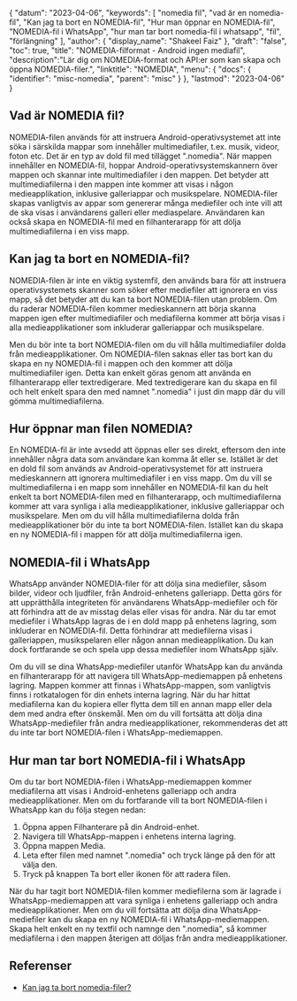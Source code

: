 {
"datum": "2023-04-06",
  "keywords": [
"nomedia fil",
"vad är en nomedia-fil",
"Kan jag ta bort en NOMEDIA-fil",
"Hur man öppnar en NOMEDIA-fil",
"NOMEDIA-fil i WhatsApp",
"hur man tar bort nomedia-fil i whatsapp",
"fil",
"förlängning"
],
  "author": {
"display_name": "Shakeel Faiz"
},
"draft": "false",
"toc": true,
"title": "NOMEDIA-filformat - Android ingen mediafil",
  "description":"Lär dig om NOMEDIA-format och API:er som kan skapa och öppna NOMEDIA-filer.",
"linktitle": "NOMEDIA",
  "menu": {
    "docs": {
      "identifier": "misc-nomedia",
      "parent": "misc"
}
},
"lastmod": "2023-04-06"
}

## Vad är NOMEDIA fil?

NOMEDIA-filen används för att instruera Android-operativsystemet att inte söka i särskilda mappar som innehåller multimediafiler, t.ex. musik, videor, foton etc. Det är en typ av dold fil med tillägget ".nomedia". När mappen innehåller en NOMEDIA-fil, hoppar Android-operativsystemskannern över mappen och skannar inte multimediafiler i den mappen. Det betyder att multimediafilerna i den mappen inte kommer att visas i någon medieapplikation, inklusive galleriappar och musikspelare. NOMEDIA-filer skapas vanligtvis av appar som genererar många mediefiler och inte vill att de ska visas i användarens galleri eller mediaspelare. Användaren kan också skapa en NOMEDIA-fil med en filhanterarapp för att dölja multimediafilerna i en viss mapp.

## Kan jag ta bort en NOMEDIA-fil?

NOMEDIA-filen är inte en viktig systemfil, den används bara för att instruera operativsystemets skanner som söker efter mediefiler att ignorera en viss mapp, så det betyder att du kan ta bort NOMEDIA-filen utan problem. Om du raderar NOMEDIA-filen kommer medieskannern att börja skanna mappen igen efter multimediafiler och mediafilerna kommer att börja visas i alla medieapplikationer som inkluderar galleriappar och musikspelare.

Men du bör inte ta bort NOMEDIA-filen om du vill hålla multimediafiler dolda från medieapplikationer. Om NOMEDIA-filen saknas eller tas bort kan du skapa en ny NOMEDIA-fil i mappen och den kommer att dölja multimediafiler igen. Detta kan enkelt göras genom att använda en filhanterarapp eller textredigerare. Med textredigerare kan du skapa en fil och helt enkelt spara den med namnet ".nomedia" i just din mapp där du vill gömma multimediafilerna.

## Hur öppnar man filen NOMEDIA?

En NOMEDIA-fil är inte avsedd att öppnas eller ses direkt, eftersom den inte innehåller några data som användare kan komma åt eller se. Istället är det en dold fil som används av Android-operativsystemet för att instruera medieskannern att ignorera multimediafiler i en viss mapp. Om du vill se multimediafilerna i en mapp som innehåller en NOMEDIA-fil kan du helt enkelt ta bort NOMEDIA-filen med en filhanterarapp, och multimediafilerna kommer att vara synliga i alla medieapplikationer, inklusive galleriappar och musikspelare. Men om du vill hålla multimediafilerna dolda från medieapplikationer bör du inte ta bort NOMEDIA-filen. Istället kan du skapa en ny NOMEDIA-fil i mappen för att dölja multimediafilerna igen.

## NOMEDIA-fil i WhatsApp

WhatsApp använder NOMEDIA-filer för att dölja sina mediefiler, såsom bilder, videor och ljudfiler, från Android-enhetens galleriapp. Detta görs för att upprätthålla integriteten för användarens WhatsApp-mediefiler och för att förhindra att de av misstag delas eller visas för andra. När du tar emot mediefiler i WhatsApp lagras de i en dold mapp på enhetens lagring, som inkluderar en NOMEDIA-fil. Detta förhindrar att mediefilerna visas i galleriappen, musikspelaren eller någon annan medieapplikation. Du kan dock fortfarande se och spela upp dessa mediefiler inom WhatsApp själv.

Om du vill se dina WhatsApp-mediefiler utanför WhatsApp kan du använda en filhanterarapp för att navigera till WhatsApp-mediemappen på enhetens lagring. Mappen kommer att finnas i WhatsApp-mappen, som vanligtvis finns i rotkatalogen för din enhets interna lagring. När du har hittat mediafilerna kan du kopiera eller flytta dem till en annan mapp eller dela dem med andra efter önskemål. Men om du vill fortsätta att dölja dina WhatsApp-mediefiler från andra medieapplikationer, rekommenderas det att du inte tar bort NOMEDIA-filen i WhatsApp-mediemappen.

## Hur man tar bort NOMEDIA-fil i WhatsApp

Om du tar bort NOMEDIA-filen i WhatsApp-mediemappen kommer mediafilerna att visas i Android-enhetens galleriapp och andra medieapplikationer. Men om du fortfarande vill ta bort NOMEDIA-filen i WhatsApp kan du följa stegen nedan:

1. Öppna appen Filhanterare på din Android-enhet.
2. Navigera till WhatsApp-mappen i enhetens interna lagring.
3. Öppna mappen Media.
4. Leta efter filen med namnet ".nomedia" och tryck länge på den för att välja den.
5. Tryck på knappen Ta bort eller ikonen för att radera filen.

När du har tagit bort NOMEDIA-filen kommer mediefilerna som är lagrade i WhatsApp-mediemappen att vara synliga i enhetens galleriapp och andra medieapplikationer. Men om du vill fortsätta att dölja dina WhatsApp-mediefiler kan du skapa en ny NOMEDIA-fil i WhatsApp-mediemappen. Skapa helt enkelt en ny textfil och namnge den ".nomedia", så kommer mediafilerna i den mappen återigen att döljas från andra medieapplikationer.

## Referenser
* [Kan jag ta bort nomedia-filer?](https://www.quora.com/Can-I-delete-nomedia-files)

